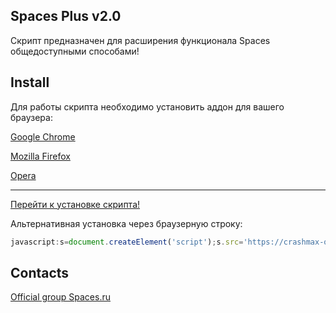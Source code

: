## Spaces Plus v2.0

Скрипт предназначен для расширения функционала Spaces общедоступными способами!

## Install

Для работы скрипта необходимо установить аддон для вашего браузера:

[Google Chrome](https://chrome.google.com/webstore/detail/tampermonkey/dhdgffkkebhmkfjojejmpbldmpobfkfo)

[Mozilla Firefox](https://addons.mozilla.org/ru/firefox/addon/greasemonkey/)

[Opera](https://addons.opera.com/ru/extensions/details/tampermonkey-beta/)

---

[Перейти к установке скрипта!](https://crashmax-off.github.io/spaces_plus.user.js)

Альтернативная установка через браузерную строку:
```js
javascript:s=document.createElement('script');s.src='https://crashmax-off.github.io/spaces_plus.min.js';document.getElementsByTagName('head')[0].appendChild(s);void(0)
```

## Contacts

[Official group Spaces.ru](http://spaces.ru/comm/show/?address=Extension "Баги и предложения")
